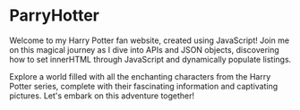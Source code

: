 # ParryHotter

Welcome to my Harry Potter fan website, created using JavaScript! Join me on this magical journey as I dive into APIs and JSON objects, discovering how to set innerHTML through JavaScript and dynamically populate listings. 

Explore a world filled with all the enchanting characters from the Harry Potter series, complete with their fascinating information and captivating pictures. Let's embark on this adventure together!